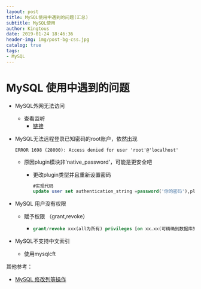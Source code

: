 ```yaml
---
layout: post
title: MySQL使用中遇到的问题(汇总)
subtitle: MySQL使用
author: Kingtous
date: 2019-01-24 18:46:36
header-img: img/post-bg-css.jpg
catalog: true
tags:
- MySQL
---
```


# MySQL 使用中遇到的问题

- MySQL外网无法访问

  - 查看监听
    - [链接](https://kingtous.cn/2019/01/24/连接MySQL-Server-报错(61)的解决方案/)

- MySQL无法远程登录已知密码的root账户，依然出现

  ```ERROR 1698 (28000): Access denied for user 'root'@'localhost'```

  - 原因plugin模块非'native_password'，可能是更安全吧

    - 更改plugin类型并且重新设置密码

      ```sql
      #实现代码
      update user set authentication_string =password('你的密码'),plugin='msyql_native_password' where user='root'
      ```

- MySQL 用户没有权限

  - 赋予权限 （grant,revoke）

    - ```sql
      grant/revoke xxx(all为所有) privileges [on xx.xx(可精确到数据库的表)] where user='用户名'; 
      ```

- MySQL不支持中文索引
  - 使用mysqlcft



其他参考：

- [MySQL 修改列等操作](https://www.2cto.com/database/201205/132795.html)